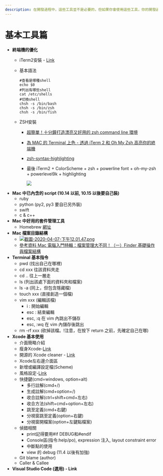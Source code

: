 ```yaml
---
description: 在開發過程中，這些工具並不是必要的，但如果你會使用這些工具，你的開發過程會比不使用這些工具更快。
---
```


# 基本工具篇



* **終端機的優化**
  * iTerm2安裝 - [Link](https://iterm2.com/)
  * 基本語法

    ```text
    #查看是哪種shell 
    echo $0
    #列出有哪些shell
    cat /etc/shells   
    #切換shell
    chsh -s /bin/bash
    chsh -s /bin/zsh
    chsh -s /bin/fish
    ```

  * ZSH安裝
    * [超簡單！十分鐘打造漂亮又好用的 zsh command line 環境](https://medium.com/statementdog-engineering/prettify-your-zsh-command-line-prompt-3ca2acc967f)
    * [為 MAC 的 Terminal 上色 - 透過 iTerm 2 和 Oh My Zsh 高亮你的終端機](https://pjchender.blogspot.com/2017/02/mac-terminal-iterm-2-oh-my-zsh.html)
    * [zsh-syntax-highlighting](https://github.com/zsh-users/zsh-syntax-highlighting/blob/master/INSTALL.md)
    * 最後 iTerm2 + ColorScheme + zsh + powerline font + oh-my-zsh + powerlevel9k + highlighting

      [![](http://192.168.99.115/uploads/images/gallery/2020-02-Feb/scaled-840-0/image-1582608901864.34.38.png)](http://192.168.99.115/uploads/images/gallery/2020-02-Feb/image-1582608901864.34.38.png)
* **Mac 中已內含的 script \(10.14 以前, 10.15 以後要自己裝\)**
  * ruby
  * python \(py2, py3 要自已另外裝\)
  * swift
  * c & c++
* **Mac 中好用的套件管理工具**
  * Homebrew [網址](https://brew.sh/index_zh-tw)
* **Mac 檔案目錄結構**
  * [![&#x622A;&#x5716;-2020-04-07-&#x4E0B;&#x5348;12.01.47.png](http://192.168.99.115/uploads/images/gallery/2020-04-Apr/scaled-840-0/截圖-2020-04-07-下午12.01.47.png)](http://192.168.99.115/uploads/images/gallery/2020-04-Apr/截圖-2020-04-07-下午12.01.47.png)
  * [參考資料 Mac 電腦入門特輯：檔案管理大不同！（一）Finder 基礎操作與檔案結構](https://www.cool3c.com/article/93894)
* **Terminal 基本指令**
  * pwd \(找出自己在哪裡\)
  * cd xxx 往該資料夾走
  * cd .. 往上一層走
  * ls \(列出該處下面的資料夾和檔案\)
  * ls -a \(同上，但包含隱藏檔\)
  * touch xxx \(直接創造一個檔\)
  * vim xxx \(編輯該檔\)
    * i : 開始編輯
    * esc : 結束編輯
    * esc, :q 在 vim 內跳出不儲存
    * esc, :wq 在 vim 內儲存後跳出
  * rm -rf xxx \(砍掉該檔。!注意，在按下 return 之前，先確定自己在哪\)
* **Xcode 基本使用**
  * 介面簡略介紹
  * 瘦身Xcode-[Link](https://medium.com/%E5%BD%BC%E5%BE%97%E6%BD%98%E7%9A%84-swift-ios-app-%E9%96%8B%E7%99%BC%E6%95%99%E5%AE%A4/%E5%88%AA%E9%99%A4xcode%E4%BD%94%E6%93%9A%E7%A1%AC%E7%A2%9F%E5%A4%A7%E9%87%8F%E7%A9%BA%E9%96%93%E7%9A%84derived-data-190c85eba79)
  * 開源的 Xcode cleaner - [Link](https://github.com/waylybaye/XcodeCleaner)
  * Xcode左右邊介面區
  * 新增或編譯設定檔\(Scheme\)
  * 風格設定-[Link](https://github.com/hdoria/xcode-themes)
  * 快捷鍵\(cmd=windows, option=alt\)
    * 多行註解\(cmd+/\)
    * 生成註解\(cmd+option+/\)
    * 收合註解\(ctrl+shift+cmd+左右\)
    * 收合方法\(shift+cmd+option+左右\)
    * 跳至定義\(cmd+右鍵\)
    * 分視窗跳至定義\(option+右鍵\)
    * 分視窗開檔案\(option+左鍵點檔案\)
  * 偵錯相關
    * print記得要用\#if DEBUG和\#endif
    * Console區\(指令:help/po\), expression 注入, layout constraint error
    * 中斷點的使用
    * view 的 debug \(11.4 以後有加強\)
  * Git blame \(author\)
  * Caller & Callee
* **Visual Studio Code \(選用\) - Link**

